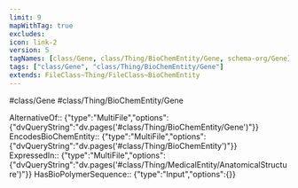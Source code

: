 ```yaml
---
limit: 9
mapWithTag: true
excludes:
icon: link-2
version: 5
tagNames: [class/Gene, class/Thing/BioChemEntity/Gene, schema-org/Gene]
tags: ["class/Gene", "class/Thing/BioChemEntity/Gene"]
extends: FileClass~Thing/FileClass~BioChemEntity
---
```


#class/Gene
#class/Thing/BioChemEntity/Gene

AlternativeOf:: {"type":"MultiFile","options":{"dvQueryString":"dv.pages('#class/Thing/BioChemEntity/Gene')"}}
EncodesBioChemEntity:: {"type":"MultiFile","options":{"dvQueryString":"dv.pages('#class/Thing/BioChemEntity')"}}
ExpressedIn:: {"type":"MultiFile","options":{"dvQueryString":"dv.pages('#class/Thing/MedicalEntity/AnatomicalStructure')"}}
HasBioPolymerSequence:: {"type":"Input","options":{}}
